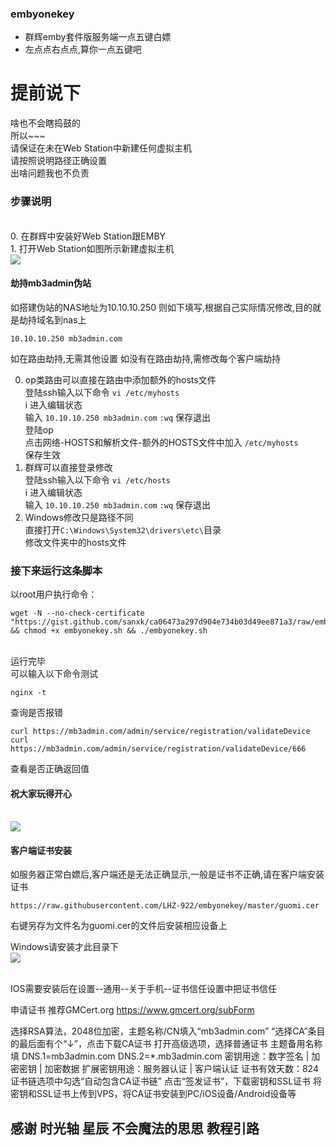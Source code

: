 ### embyonekey

- 群辉emby套件版服务端一点五键白嫖
- 左点点右点点,算你一点五键吧

# 提前说下
啥也不会瞎捣鼓的
<br/>所以~~~
<br/>请保证在未在Web Station中新建任何虚拟主机
<br/>请按照说明路径正确设置
<br/>出啥问题我也不负责

### 步骤说明
<br/>0. 在群辉中安装好Web Station跟EMBY
<br/>1. 打开Web Station如图所示新建虚拟主机
<br/>![](https://github.com/LHZ-922/embyonekey/blob/master/webstation.png)




#### 劫持mb3admin伪站

如搭建伪站的NAS地址为10.10.10.250 则如下填写,根据自己实际情况修改,目的就是劫持域名到nas上

    10.10.10.250 mb3admin.com
	
如在路由劫持,无需其他设置
如没有在路由劫持,需修改每个客户端劫持

0. op类路由可以直接在路由中添加额外的hosts文件
<br/>登陆ssh输入以下命令
`vi /etc/myhosts`
<br/>i 进入编辑状态
<br/>输入 `10.10.10.250 mb3admin.com`
`:wq` 保存退出
<br/>登陆op
<br/>点击网络-HOSTS和解析文件-额外的HOSTS文件中加入
`/etc/myhosts`
<br/>保存生效
1. 群辉可以直接登录修改
<br/>登陆ssh输入以下命令
`vi /etc/hosts`
<br/>i 进入编辑状态
<br/>输入 `10.10.10.250 mb3admin.com`
`:wq` 保存退出
2. Windows修改只是路径不同
<br/>直接打开`C:\Windows\System32\drivers\etc\`目录
<br/>修改文件夹中的hosts文件
	
### 接下来运行这条脚本


以root用户执行命令：<br/>
</p><pre><code>wget -N --no-check-certificate "https://gist.github.com/sanxk/ca06473a297d904e734b03d49ee871a3/raw/embyonekey.sh" && chmod +x embyonekey.sh && ./embyonekey.sh</code></pre>

<br/>运行完毕
<br/>可以输入以下命令测试
```
nginx -t
```
查询是否报错
```
curl https://mb3admin.com/admin/service/registration/validateDevice
curl https://mb3admin.com/admin/service/registration/validateDevice/666
```
查看是否正确返回值

#### 祝大家玩得开心

<br/>![](https://github.com/LHZ-922/embyonekey/blob/master/ok.png)

#### 客户端证书安装
如服务器正常白嫖后,客户端还是无法正确显示,一般是证书不正确,请在客户端安装证书
```
https://raw.githubusercontent.com/LHZ-922/embyonekey/master/guomi.cer
```
右键另存为文件名为guomi.cer的文件后安装相应设备上

Windows请安装才此目录下
<br/>![](https://github.com/LHZ-922/embyonekey/blob/master/window.png)

<br/>IOS需要安装后在设置--通用--关于手机--证书信任设置中把证书信任



申请证书
推荐GMCert.org https://www.gmcert.org/subForm



选择RSA算法，2048位加密，主题名称/CN填入“mb3admin.com”
“选择CA”条目的最后面有个“↓”，点击下载CA证书
打开高级选项，选择普通证书
主题备用名称填
DNS.1=mb3admin.com
DNS.2=*.mb3admin.com
密钥用途：数字签名 | 加密密钥 | 加密数据
扩展密钥用途：服务器认证 | 客户端认证
证书有效天数：824
证书链选项中勾选“自动包含CA证书链”
点击“签发证书”，下载密钥和SSL证书
将密钥和SSL证书上传到VPS，将CA证书安装到PC/iOS设备/Android设备等


## 感谢 时光轴 星辰 不会魔法的思思 教程引路
